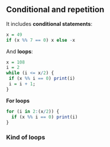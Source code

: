 ## Conditional and repetition

It includes **conditional statements**:

```R
x = 49
if (x %% 7 == 0) x else -x
```

And **loops**:

```R
x = 108
i = 2
while (i <= x/2) {
 if (x %% i == 0) print(i)
 i = i + 1;
}
```
**For loops**
```R
for (i in 2:(x/2)) {
  if (x %% i == 0) print(i)
}
```

### Kind of loops 

